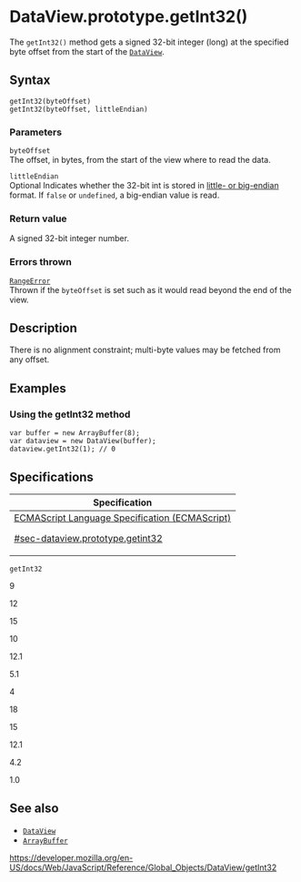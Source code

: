 # DataView.prototype.getInt32()

The `getInt32()` method gets a signed 32-bit integer (long) at the specified byte offset from the start of the [`DataView`](../dataview).

## Syntax

    getInt32(byteOffset)
    getInt32(byteOffset, littleEndian)

### Parameters

`byteOffset`  
The offset, in bytes, from the start of the view where to read the data.

`littleEndian`  
<span class="badge inline optional">Optional</span> Indicates whether the 32-bit int is stored in [little- or big-endian](https://developer.mozilla.org/en-US/docs/Glossary/Endianness) format. If `false` or `undefined`, a big-endian value is read.

### Return value

A signed 32-bit integer number.

### Errors thrown

[`RangeError`](../rangeerror)  
Thrown if the `byteOffset` is set such as it would read beyond the end of the view.

## Description

There is no alignment constraint; multi-byte values may be fetched from any offset.

## Examples

### Using the getInt32 method

    var buffer = new ArrayBuffer(8);
    var dataview = new DataView(buffer);
    dataview.getInt32(1); // 0

## Specifications

<table><thead><tr class="header"><th>Specification</th></tr></thead><tbody><tr class="odd"><td><a href="https://tc39.es/ecma262/#sec-dataview.prototype.getint32">ECMAScript Language Specification (ECMAScript) 
<br/>

<span class="small">#sec-dataview.prototype.getint32</span></a></td></tr></tbody></table>

`getInt32`

9

12

15

10

12.1

5.1

4

18

15

12.1

4.2

1.0

## See also

-   [`DataView`](../dataview)
-   [`ArrayBuffer`](../arraybuffer)

<a href="https://developer.mozilla.org/en-US/docs/Web/JavaScript/Reference/Global_Objects/DataView/getInt32" class="_attribution-link">https://developer.mozilla.org/en-US/docs/Web/JavaScript/Reference/Global_Objects/DataView/getInt32</a>
